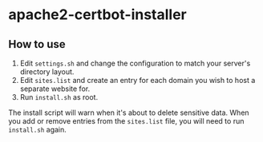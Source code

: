 # apache2-certbot-installer

## How to use

1. Edit `settings.sh` and change the configuration to match your server's directory layout.
2. Edit `sites.list` and create an entry for each domain you wish to host a separate website for.
3. Run `install.sh` as root.

The install script will warn when it's about to delete sensitive data. When you add or remove entries from the `sites.list` file, you will need to run `install.sh` again.